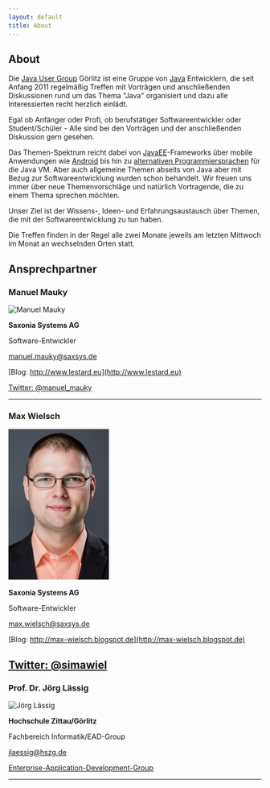 ```yaml
---
layout: default
title: About
---
```


## About


Die [Java User Group](https://de.wikipedia.org/wiki/Java_User_Group) Görlitz ist eine Gruppe von [Java](https://de.wikipedia.org/wiki/Java_(Programmiersprache)) Entwicklern, die seit Anfang 2011 regelmäßig Treffen mit Vorträgen und anschließenden Diskussionen rund um das Thema "Java" organisiert und dazu alle Interessierten recht herzlich einlädt.

Egal ob Anfänger oder Profi, ob berufstätiger Softwareentwickler oder Student/Schüler - Alle sind bei den Vorträgen und der anschließenden Diskussion gern gesehen.

Das Themen-Spektrum reicht dabei von [JavaEE](https://de.wikipedia.org/wiki/Java_Platform,_Enterprise_Edition)-Frameworks über mobile Anwendungen
wie [Android](https://de.wikipedia.org/wiki/Android_(Betriebssystem)) bis hin zu [alternativen Programmiersprachen](https://de.wikipedia.org/wiki/Java_Virtual_Machine#JVM-Sprachen) für die Java VM. Aber auch allgemeine Themen abseits von Java aber mit Bezug zur Softwareentwicklung wurden schon behandelt. Wir freuen uns immer über neue Themenvorschläge und natürlich Vortragende, die zu einem Thema sprechen möchten.

Unser Ziel ist der Wissens-, Ideen- und Erfahrungsaustausch über Themen, die mit der Softwareentwicklung zu tun haben.

Die Treffen finden in der Regel alle zwei Monate jeweils am letzten Mittwoch im Monat an wechselnden Orten statt.

## Ansprechpartner

### Manuel Mauky

![Manuel Mauky](http://lestard.eu/files/pics/me.png)

**Saxonia Systems AG**

Software-Entwickler

[manuel.mauky@saxsys.de](mailto:manuel.mauky@saxsys.de)

[Blog: http://www.lestard.eu](http://www.lestard.eu)

[Twitter: @manuel_mauky](https://twitter.com/manuel_mauky)

---

### Max Wielsch

![Max Wielsch](/images/max_wielsch.jpg)

**Saxonia Systems AG**

Software-Entwickler

[max.wielsch@saxsys.de](mailto:max.wielsch@saxsys.de)

[Blog: http://max-wielsch.blogspot.de](http://max-wielsch.blogspot.de)

[Twitter: @simawiel](https://twitter.com/simawiel)
---

### Prof. Dr. Jörg Lässig

![Jörg Lässig](http://www.enterprise-application-development.org/fileadmin/user_upload/Redakteure/PRIVAT/jlaessig/laessig.jpg)

**Hochschule Zittau/Görlitz**

Fachbereich Informatik/EAD-Group

[jlaessig@hszg.de](mailto:jlaessig@hszg.de)

[Enterprise-Application-Development-Group](http://www.enterprise-application-development.org/)


---
